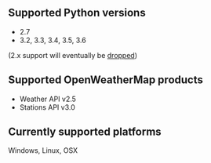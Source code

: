 ## Supported Python versions
  - 2.7
  - 3.2, 3.3, 3.4, 3.5, 3.6

(2.x support will eventually be [dropped](https://github.com/csparpa/pyowm/wiki/Timeline-for-dropping-Python-2.x-support))

## Supported OpenWeatherMap products
 - Weather API v2.5
 - Stations API v3.0

## Currently supported platforms
Windows, Linux, OSX